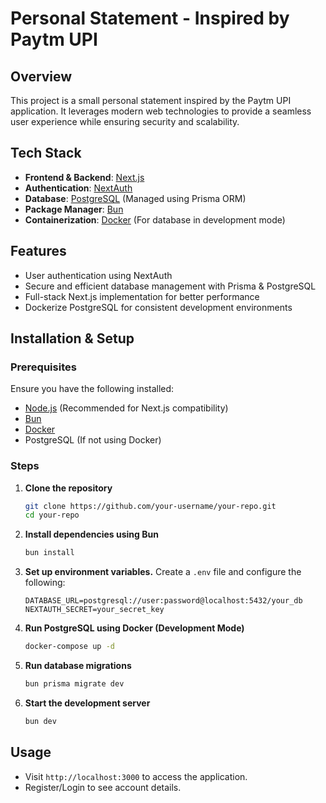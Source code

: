 # Personal Statement - Inspired by Paytm UPI

## Overview

This project is a small personal statement inspired by the Paytm UPI application. It leverages modern web technologies to provide a seamless user experience while ensuring security and scalability.

## Tech Stack

- **Frontend & Backend**: [Next.js](https://nextjs.org/)
- **Authentication**: [NextAuth](https://next-auth.js.org/)
- **Database**: [PostgreSQL](https://www.postgresql.org/) (Managed using Prisma ORM)
- **Package Manager**: [Bun](https://bun.sh/)
- **Containerization**: [Docker](https://www.docker.com/) (For database in development mode)

## Features

- User authentication using NextAuth
- Secure and efficient database management with Prisma & PostgreSQL
- Full-stack Next.js implementation for better performance
- Dockerize PostgreSQL for consistent development environments

## Installation & Setup

### Prerequisites

Ensure you have the following installed:

- [Node.js](https://nodejs.org/) (Recommended for Next.js compatibility)
- [Bun](https://bun.sh/)
- [Docker](https://www.docker.com/)
- PostgreSQL (If not using Docker)

### Steps

1. **Clone the repository**

   ```sh
   git clone https://github.com/your-username/your-repo.git
   cd your-repo
   ```

2. **Install dependencies using Bun**

   ```sh
   bun install
   ```

3. **Set up environment variables.** Create a `.env` file and configure the following:

   ```env
   DATABASE_URL=postgresql://user:password@localhost:5432/your_db
   NEXTAUTH_SECRET=your_secret_key
   ```

4. **Run PostgreSQL using Docker (Development Mode)**

   ```sh
   docker-compose up -d
   ```

5. **Run database migrations**

   ```sh
   bun prisma migrate dev
   ```

6. **Start the development server**

   ```sh
   bun dev
   ```

## Usage

- Visit `http://localhost:3000` to access the application.
- Register/Login to see account details.
